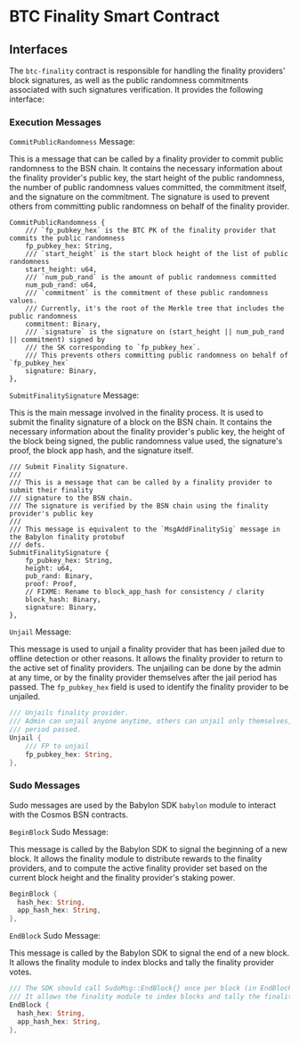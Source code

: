 # BTC Finality Smart Contract

## Interfaces

The `btc-finality` contract is responsible for handling the finality providers'
block signatures, as well as the public randomness commitments associated with
such signatures verification.
It provides the following interface:

### Execution Messages

`CommitPublicRandomness` Message:

This is a message that can be called by a finality provider to commit public
randomness to the BSN chain.
It contains the necessary information about the finality provider's public key,
the start height of the public randomness, the number of public randomness
values committed, the commitment itself, and the signature on the commitment.
The signature is used to prevent others from committing public randomness on
behalf of the finality provider.

```
CommitPublicRandomness {
    /// `fp_pubkey_hex` is the BTC PK of the finality provider that commits the public randomness
    fp_pubkey_hex: String,
    /// `start_height` is the start block height of the list of public randomness
    start_height: u64,
    /// `num_pub_rand` is the amount of public randomness committed
    num_pub_rand: u64,
    /// `commitment` is the commitment of these public randomness values.
    /// Currently, it's the root of the Merkle tree that includes the public randomness
    commitment: Binary,
    /// `signature` is the signature on (start_height || num_pub_rand || commitment) signed by
    /// the SK corresponding to `fp_pubkey_hex`.
    /// This prevents others committing public randomness on behalf of `fp_pubkey_hex`
    signature: Binary,
},
```

`SubmitFinalitySignature` Message:

This is the main message involved in the finality process. It is used to submit
the finality signature of a block on the BSN chain. It contains the necessary
information about the finality provider's public key, the height of the block
being signed, the public randomness value used, the signature's proof, the block
app hash, and the signature itself.

```
/// Submit Finality Signature.
///
/// This is a message that can be called by a finality provider to submit their finality
/// signature to the BSN chain.
/// The signature is verified by the BSN chain using the finality provider's public key
///
/// This message is equivalent to the `MsgAddFinalitySig` message in the Babylon finality protobuf
/// defs.
SubmitFinalitySignature {
    fp_pubkey_hex: String,
    height: u64,
    pub_rand: Binary,
    proof: Proof,
    // FIXME: Rename to block_app_hash for consistency / clarity
    block_hash: Binary,
    signature: Binary,
},
```

`Unjail` Message:

This message is used to unjail a finality provider that has been jailed due to
offline detection or other reasons. It allows the finality provider to return to
the active set of finality providers. The unjailing can be done by the admin at
any time, or by the finality provider themselves after the jail period has passed. The
`fp_pubkey_hex` field is used to identify the finality provider to be unjailed.

```rust
/// Unjails finality provider.
/// Admin can unjail anyone anytime, others can unjail only themselves, and only if the jail
/// period passed.
Unjail {
    /// FP to unjail
    fp_pubkey_hex: String,
},
```

### Sudo Messages

Sudo messages are used by the Babylon SDK `babylon` module to interact with the
Cosmos BSN contracts.

`BeginBlock` Sudo Message:

This message is called by the Babylon SDK to signal the beginning of a new
block.
It allows the finality module to distribute rewards to the finality providers,
and to compute the active finality provider set based on the current block
height and the finality provider's staking power.

```rust
BeginBlock {
  hash_hex: String,
  app_hash_hex: String,
},
```

`EndBlock` Sudo Message:

This message is called by the Babylon SDK to signal the end of a new block.
It allows the finality module to index blocks and tally the finality provider
votes.

```rust
/// The SDK should call SudoMsg::EndBlock{} once per block (in EndBlock).
/// It allows the finality module to index blocks and tally the finality provider votes
EndBlock {
  hash_hex: String,
  app_hash_hex: String,
},
```
